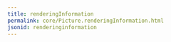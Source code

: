 ```yaml
---
title: renderingInformation
permalink: core/Picture.renderingInformation.html
jsonid: renderinginformation
---
```

